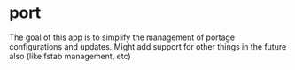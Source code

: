 port
====

The goal of this app is to simplify the management of portage configurations and updates. Might add support for other things in the future also (like fstab management, etc)
